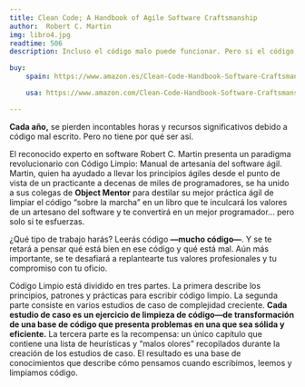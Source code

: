 ```yaml
---
title: Clean Code; A Handbook of Agile Software Craftsmanship
author:  Robert C. Martin
img: libro4.jpg
readtime: 506
description: Incluso el código malo puede funcionar. Pero si el código no está limpio, puede llevar a una organización de desarrollo a la ruina.

buy:
    spain: https://www.amazon.es/Clean-Code-Handbook-Software-Craftsmanship/dp/0132350882/ref=sr_1_1?__mk_es_ES=%C3%85M%C3%85%C5%BD%C3%95%C3%91&crid=NKZSEAKTO1LM&dib=eyJ2IjoiMSJ9.cseooGfp_bDrGwLldXxu0hYZ4Vc56jt9pGcRjBCmEjH6t7XbuJ3hO9MvAUUjBm358zUNbqeoF3TSrsxP8-NA-7Dck6IwOiLBbe2oMwG9XgTujwANu-yjK2RGvU6gQ18mDzkq2pSbfKZXWjw26naZPFJCnjhM0iUmHWt00mav4z6duBWGWu69g_pGJQSxsQISw0pvIcsCXcTyORgYAMyF_MPBNlAijaE3KlTwmrLSVHb3j8d_utS7ABUIYH0Ev6Fu3v9936YwgdblWoQM6RgTmLgpSHCANcoQlm71b80-dG4.FVa65C_zIT7FKi99gAmLNHo_nbM4EvmGlWcrw9tZxYc&dib_tag=se&keywords=clean+code&qid=1745175419&sprefix=cream+co%2Caps%2C385&sr=8-1

    usa: https://www.amazon.com/Clean-Code-Handbook-Software-Craftsmanship/dp/0132350882/ref=sr_1_18?dib=eyJ2IjoiMSJ9.ubLMnQ5f6BniLO5bijBOO6BXiSfsLDB1H5I1ArBNKTauH8coNstnJaR_qWQxDKUMs7jG5dQkMyM1iNi18i4nG33C2ksdTb8Nz255vs4gXKA_XpZMVPN4Q5d2D2jPTBv0q6tYk0a5Hmn3D43rscbPKgwW9KkYfAEaMpHaAQrOwEddyOy8MY1EgmoTv7cnoSdurfbae-qbm_tVKV5gV4VfTnzs03gsEaBZKK7nThTjk9E.0PCOxRuxrrYI78EJo0MPKiR8Q_8pblPuU917o9_9yS4&dib_tag=se&keywords=libro+de+programaci%C3%B3n&qid=1745170799&sr=8-18

---
```



**Cada año,** se pierden incontables horas y recursos significativos debido a código mal escrito. Pero no tiene por qué ser así.

El reconocido experto en software Robert C. Martin presenta un paradigma revolucionario con Código Limpio: Manual de artesanía del software ágil. Martin, quien ha ayudado a llevar los principios ágiles desde el punto de vista de un practicante a decenas de miles de programadores, se ha unido a sus colegas de **Object Mentor** para destilar su mejor práctica ágil de limpiar el código “sobre la marcha” en un libro que te inculcará los valores de un artesano del software y te convertirá en un mejor programador... pero solo si te esfuerzas.

¿Qué tipo de trabajo harás? Leerás código **—mucho código—**. Y se te retará a pensar qué está bien en ese código y qué está mal. Aún más importante, se te desafiará a replantearte tus valores profesionales y tu compromiso con tu oficio.

Código Limpio está dividido en tres partes. La primera describe los principios, patrones y prácticas para escribir código limpio. La segunda parte consiste en varios estudios de caso de complejidad creciente. **Cada estudio de caso es un ejercicio de limpieza de código—de transformación de una base de código que presenta problemas en una que sea sólida y eficiente.** La tercera parte es la recompensa: un único capítulo que contiene una lista de heurísticas y “malos olores” recopilados durante la creación de los estudios de caso. El resultado es una base de conocimientos que describe cómo pensamos cuando escribimos, leemos y limpiamos código.